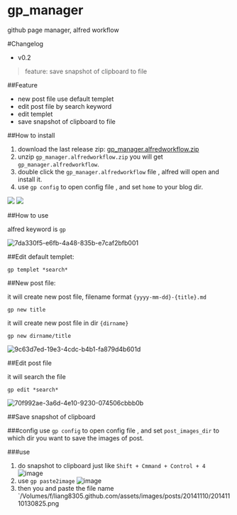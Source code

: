 gp_manager
==========

github page manager, alfred workflow

#Changelog

* v0.2

> feature: save snapshot of clipboard to file

##Feature

* new post file use default templet
* edit post file by search keyword
* edit templet
* save snapshot of clipboard to file

##How to install

1. download the last release zip: [gp_manager.alfredworkflow.zip](https://github.com/liang8305/gp_manager/releases/download/v1.0/gp_manager.alfredworkflow.zip)
1. unzip `gp_manager.alfredworkflow.zip` you will get `gp_manager.alfredworkflow`.
1. double click the `gp_manager.alfredworkflow` file , alfred will open and install it.
1. use `gp config` to open config file , and set `home` to your blog dir.

![](https://cloud.githubusercontent.com/assets/3114995/4970599/f89519b6-6885-11e4-892c-0ad89ea72c1c.png)
![](https://cloud.githubusercontent.com/assets/3114995/4970605/17f851e2-6886-11e4-9767-5637ca2d3b5f.png)


##How to use

alfred keyword is `gp`

![7da330f5-e6fb-4a48-835b-e7caf2bfb001](https://cloud.githubusercontent.com/assets/3114995/4807774/94768a24-5e98-11e4-9374-e865fd52926b.png)

##Edit default templet:

	gp templet *search*

##New post file:

it will create new post file, filename format `{yyyy-mm-dd}-{title}.md`

  	gp new title
  	
it will create new post file in dir `{dirname}`

	gp new dirname/title
  	
![9c63d7ed-19e3-4cdc-b4b1-fa879d4b601d](https://cloud.githubusercontent.com/assets/3114995/4807784/ba6c9bf6-5e98-11e4-9457-0281f8a48c58.png)
  
##Edit post file

it will search the file

  	gp edit *search* 
  	
![70f992ae-3a6d-4e10-9230-074506cbbb0b](https://cloud.githubusercontent.com/assets/3114995/4807792/d1b69604-5e98-11e4-9e24-0ddc24c1de78.png)

##Save snapshot of clipboard

###config
use `gp config` to open config file , and set `post_images_dir` to which dir you want to save the images of post.

###use

1. do snapshot to clipboard just like `Shift + Cmmand + Control + 4`
![image](https://cloud.githubusercontent.com/assets/3114995/4971381/4d04ac7e-68da-11e4-8173-a3a06b84302d.png)
2. use `gp paste2image`
![image](https://cloud.githubusercontent.com/assets/3114995/4971385/76ff5a60-68da-11e4-9e9c-4e844e9a05bd.png)
3. then you and paste the file name `/Volumes/f/liang8305.github.com/assets/images/posts/20141110/20141110130825.png




 



